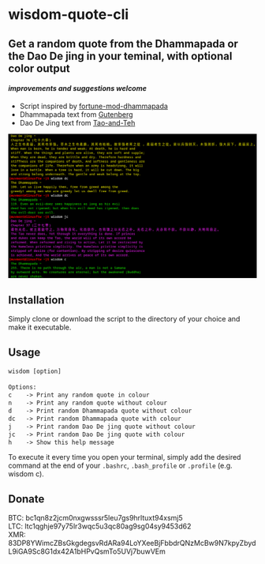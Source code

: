 # wisdom-quote-cli
## Get a random quote from the Dhammapada or the Dao De jing in your teminal, with optional color output
#### *improvements and suggestions welcome*  
- Script inspired by [fortune-mod-dhammapada](https://github.com/cpriyank/fortune-mod-dhammapada)  
- Dhammapada text from [Gutenberg](https://www.gutenberg.org/ebooks/2017)  
- Dao De Jing text from [Tao-and-Teh](https://github.com/qiutian00/Tao-and-Teh/blob/master/source/Tao-and-Teh-en.md)  

![Example output](/example/example.png)
## Installation
Simply clone or download the script to the directory of your choice and make it executable. 
## Usage
```
wisdom [option]

Options:
c    -> Print any random quote in colour
n    -> Print any random quote without colour
d    -> Print random Dhammapada quote without colour
dc   -> Print random Dhammapada quote with colour
j    -> Print random Dao De jing quote without colour
jc   -> Print random Dao De jing quote with colour
h    -> Show this help message
```
To execute it every time you open your terminal, simply add the desired command at the end of your ``.bashrc``, ``.bash_profile`` or ``.profile`` (e.g. wisdom c).
## Donate
BTC: bc1qn8z2jcm0nxgwsssr5leu7gs9hrltuxt94xsmj5  
LTC: ltc1qghje97y75lr3wqc5u3qc80ag9sg04sy9453d62  
XMR: 83DP8YWimcZBsGkgdegsvRdARa94LoYXeeBjFbbdrQNzMcBw9N7kpyZbydL9iGA9Sc8G1dx42A1bHPvQsmTo5UVj7buwVEm

